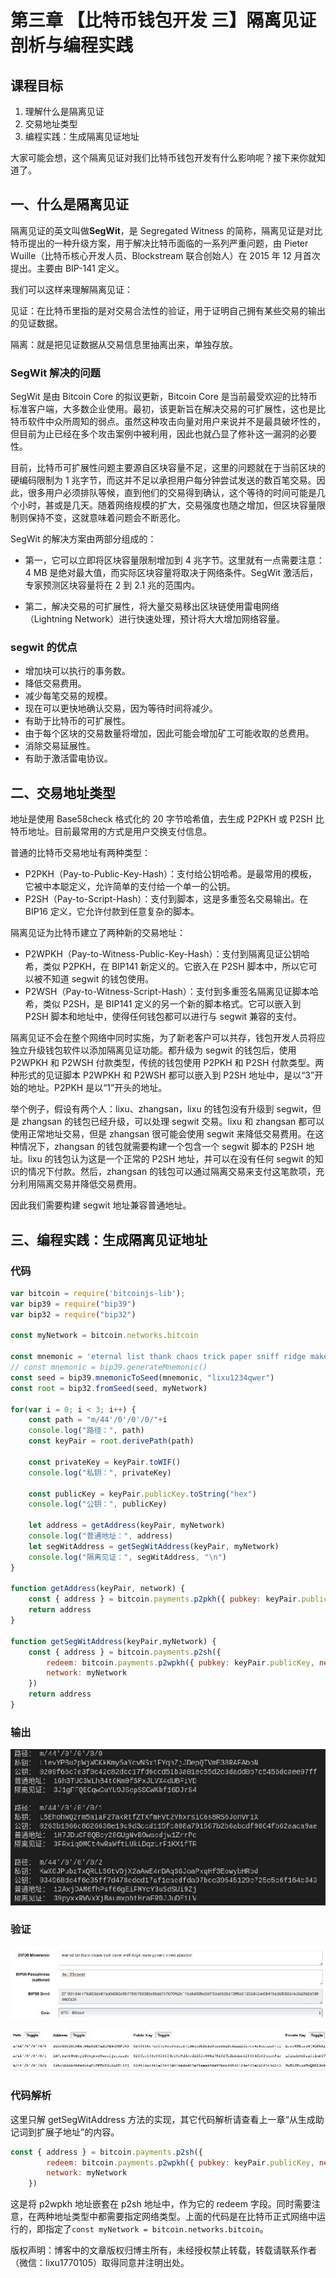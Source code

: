 # 第三章 【比特币钱包开发 三】隔离见证剖析与编程实践

## 课程目标

1.  理解什么是隔离见证
2.  交易地址类型
3.  编程实践：生成隔离见证地址

大家可能会想，这个隔离见证对我们比特币钱包开发有什么影响呢？接下来你就知道了。

## 一、什么是隔离见证

隔离见证的英文叫做**SegWit**，是 Segregated Witness 的简称，隔离见证是对比特币提出的一种升级方案，用于解决比特币面临的一系列严重问题，由 Pieter Wuille（比特币核心开发人员、Blockstream 联合创始人）在 2015 年 12 月首次提出。主要由 BIP-141 定义。

我们可以这样来理解隔离见证：

见证：在比特币里指的是对交易合法性的验证，用于证明自己拥有某些交易的输出的见证数据。

隔离：就是把见证数据从交易信息里抽离出来，单独存放。

### SegWit 解决的问题

SegWit 是由 Bitcoin Core 的拟议更新，Bitcoin Core 是当前最受欢迎的比特币标准客户端，大多数企业使用。最初，该更新旨在解决交易的可扩展性，这也是比特币软件中众所周知的弱点。虽然这种攻击向量对用户来说并不是最具破坏性的，但目前为止已经在多个攻击案例中被利用，因此也就凸显了修补这一漏洞的必要性。

目前，比特币可扩展性问题主要源自区块容量不足，这里的问题就在于当前区块的硬编码限制为 1 兆字节，而这并不足以承担用户每分钟尝试发送的数百笔交易。因此，很多用户必须排队等候，直到他们的交易得到确认，这个等待的时间可能是几个小时，甚或是几天。随着网络规模的扩大，交易强度也随之增加，但区块容量限制则保持不变，这就意味着问题会不断恶化。

SegWit 的解决方案由两部分组成的：

*   第一，它可以立即将区块容量限制增加到 4 兆字节。这里就有一点需要注意：4 MB 是绝对最大值，而实际区块容量将取决于网络条件。SegWit 激活后，专家预测区块容量将在 2 到 2.1 兆的范围内。

*   第二，解决交易的可扩展性，将大量交易移出区块链使用雷电网络（Lightning Network）进行快速处理，预计将大大增加网络容量。

### segwit 的优点

*   增加块可以执行的事务数。
*   降低交易费用。
*   减少每笔交易的规模。
*   现在可以更快地确认交易，因为等待时间将减少。
*   有助于比特币的可扩展性。
*   由于每个区块的交易数量将增加，因此可能会增加矿工可能收取的总费用。
*   消除交易延展性。
*   有助于激活雷电协议。

## 二、交易地址类型

地址是使用 Base58check 格式化的 20 字节哈希值，去生成 P2PKH 或 P2SH 比特币地址。目前最常用的方式是用户交换支付信息。

普通的比特币交易地址有两种类型：

*   P2PKH（Pay-to-Public-Key-Hash）：支付给公钥哈希。是最常用的模板，它被中本聪定义，允许简单的支付给一个单一的公钥。
*   P2SH（Pay-to-Script-Hash）：支付到脚本，这是多重签名交易输出。在 BIP16 定义，它允许付款到任意复杂的脚本。

隔离见证为比特币建立了两种新的交易地址：

*   P2WPKH（Pay-to-Witness-Public-Key-Hash）：支付到隔离见证公钥哈希，类似 P2PKH，在 BIP141 新定义的。它嵌入在 P2SH 脚本中，所以它可以被不知道 segwit 的钱包使用。
*   P2WSH（Pay-to-Witness-Script-Hash）：支付到多重签名隔离见证脚本哈希，类似 P2SH，是 BIP141 定义的另一个新的脚本格式。它可以嵌入到 P2SH 脚本和地址中，使得任何钱包都可以进行与 segwit 兼容的支付。

隔离见证不会在整个网络中同时实施，为了新老客户可以共存，钱包开发人员将应独立升级钱包软件以添加隔离见证功能。都升级为 segwit 的钱包后，使用 P2WPKH 和 P2WSH 付款类型，传统的钱包使用 P2PKH 和 P2SH 付款类型。两种形式的见证脚本 P2WPKH 和 P2WSH 都可以嵌入到 P2SH 地址中，是以“3”开始的地址。P2PKH 是以“1”开头的地址。

举个例子，假设有两个人：lixu、zhangsan，lixu 的钱包没有升级到 segwit，但是 zhangsan 的钱包已经升级，可以处理 segwit 交易。lixu 和 zhangsan 都可以使用正常地址交易，但是 zhangsan 很可能会使用 segwit 来降低交易费用。在这种情况下，zhangsan 的钱包就需要构建一个包含一个 segwit 脚本的 P2SH 地址。lixu 的钱包认为这是一个正常的 P2SH 地址，并可以在没有任何 segwit 的知识的情况下付款。然后，zhangsan 的钱包可以通过隔离交易来支付这笔款项，充分利用隔离交易并降低交易费用。

因此我们需要构建 segwit 地址兼容普通地址。

## 三、编程实践：生成隔离见证地址

### 代码

```js
var bitcoin = require('bitcoinjs-lib');
var bip39 = require("bip39")
var bip32 = require("bip32")

const myNetwork = bitcoin.networks.bitcoin

const mnemonic = 'eternal list thank chaos trick paper sniff ridge make govern invest abandon'
// const mnemonic = bip39.generateMnemonic()
const seed = bip39.mnemonicToSeed(mnemonic, "lixu1234qwer")
const root = bip32.fromSeed(seed, myNetwork)

for(var i = 0; i < 3; i++) {
    const path = "m/44'/0'/0'/0/"+i
    console.log("路径：", path)
    const keyPair = root.derivePath(path)

    const privateKey = keyPair.toWIF()
    console.log("私钥：", privateKey)

    const publicKey = keyPair.publicKey.toString("hex")
    console.log("公钥：", publicKey)

    let address = getAddress(keyPair, myNetwork)
    console.log("普通地址：", address)
    let segWitAddress = getSegWitAddress(keyPair, myNetwork)
    console.log("隔离见证：", segWitAddress, "\n")
}

function getAddress(keyPair, network) {
    const { address } = bitcoin.payments.p2pkh({ pubkey: keyPair.publicKey , network:network})
    return address
}

function getSegWitAddress(keyPair,myNetwork) {
    const { address } = bitcoin.payments.p2sh({
        redeem: bitcoin.payments.p2wpkh({ pubkey: keyPair.publicKey, network: myNetwork}),
        network: myNetwork
    })
    return address
} 
```

### 输出

![7EBFC423-8E93-471E-B336-C2AF46969391](img/5f4fb705d657440184f06cfc8626e779.jpg)

### 验证

![4C5D6822-8F20-49A9-BFCC-9D3CCB933A42](img/f54ca172ea74ba384830d06af3227f52.jpg)

![C78D7E3D-CF91-4874-9C0E-5141956BAFA7](img/c8aaa06adfc0184728d21d03be860948.jpg)

### 代码解析

这里只解 getSegWitAddress 方法的实现，其它代码解析请查看上一章“从生成助记词到扩展子地址”的内容。

```js
const { address } = bitcoin.payments.p2sh({
        redeem: bitcoin.payments.p2wpkh({ pubkey: keyPair.publicKey, network: myNetwork}),
        network: myNetwork
    }) 
```

这是将 p2wpkh 地址嵌套在 p2sh 地址中，作为它的 redeem 字段。同时需要注意，在两种地址类型中都需要指定网络类型。上面的代码是在比特币正式网络中运行的，即指定了`const myNetwork = bitcoin.networks.bitcoin`。

版权声明：博客中的文章版权归博主所有，未经授权禁止转载，转载请联系作者（微信：lixu1770105）取得同意并注明出处。
